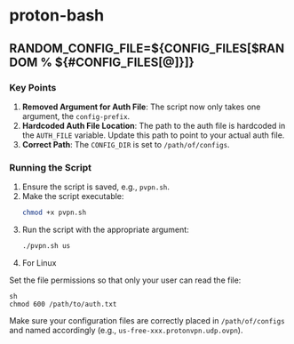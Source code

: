 # proton-bash

## RANDOM_CONFIG_FILE=${CONFIG_FILES[$RANDOM % ${#CONFIG_FILES[@]}]}

### Key Points
1. **Removed Argument for Auth File**: The script now only takes one argument, the `config-prefix`.
2. **Hardcoded Auth File Location**: The path to the auth file is hardcoded in the `AUTH_FILE` variable. Update this path to point to your actual auth file.
3. **Correct Path**: The `CONFIG_DIR` is set to `/path/of/configs`.

### Running the Script
1. Ensure the script is saved, e.g., `pvpn.sh`.
2. Make the script executable:
    ```sh
    chmod +x pvpn.sh
    ```
3. Run the script with the appropriate argument:
    ```sh
    ./pvpn.sh us
    ```
4. For Linux

Set the file permissions so that only your user can read the file:
```
sh
chmod 600 /path/to/auth.txt
```

Make sure your configuration files are correctly placed in `/path/of/configs` and named accordingly (e.g., `us-free-xxx.protonvpn.udp.ovpn`).
